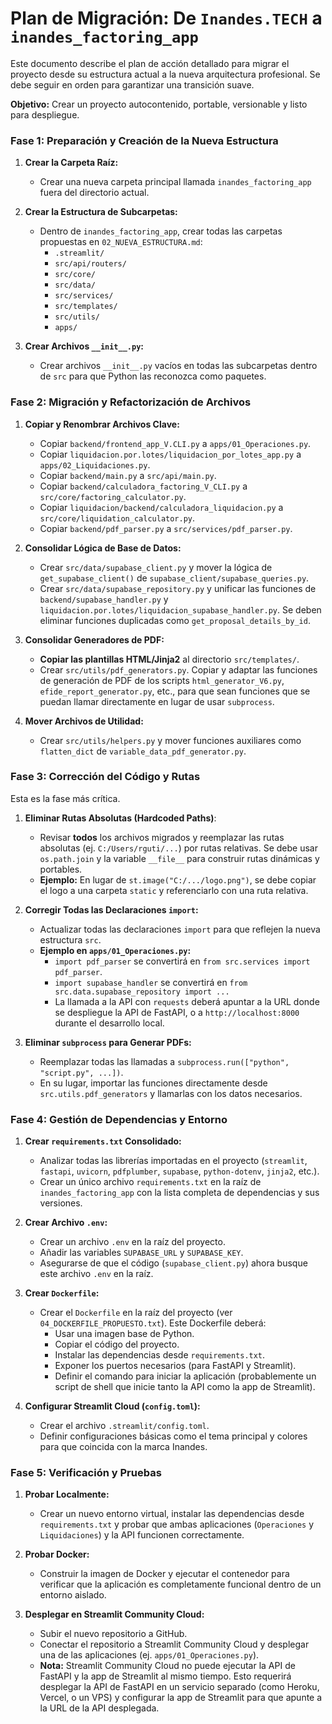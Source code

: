 # Plan de Migración: De `Inandes.TECH` a `inandes_factoring_app`

Este documento describe el plan de acción detallado para migrar el proyecto desde su estructura actual a la nueva arquitectura profesional. Se debe seguir en orden para garantizar una transición suave.

**Objetivo:** Crear un proyecto autocontenido, portable, versionable y listo para despliegue.

### Fase 1: Preparación y Creación de la Nueva Estructura

1.  **Crear la Carpeta Raíz:**
    -   Crear una nueva carpeta principal llamada `inandes_factoring_app` fuera del directorio actual.

2.  **Crear la Estructura de Subcarpetas:**
    -   Dentro de `inandes_factoring_app`, crear todas las carpetas propuestas en `02_NUEVA_ESTRUCTURA.md`:
        - `.streamlit/`
        - `src/api/routers/`
        - `src/core/`
        - `src/data/`
        - `src/services/`
        - `src/templates/`
        - `src/utils/`
        - `apps/`

3.  **Crear Archivos `__init__.py`:**
    -   Crear archivos `__init__.py` vacíos en todas las subcarpetas dentro de `src` para que Python las reconozca como paquetes.

### Fase 2: Migración y Refactorización de Archivos

1.  **Copiar y Renombrar Archivos Clave:**
    -   Copiar `backend/frontend_app_V.CLI.py` a `apps/01_Operaciones.py`.
    -   Copiar `liquidacion.por.lotes/liquidacion_por_lotes_app.py` a `apps/02_Liquidaciones.py`.
    -   Copiar `backend/main.py` a `src/api/main.py`.
    -   Copiar `backend/calculadora_factoring_V_CLI.py` a `src/core/factoring_calculator.py`.
    -   Copiar `liquidacion/backend/calculadora_liquidacion.py` a `src/core/liquidation_calculator.py`.
    -   Copiar `backend/pdf_parser.py` a `src/services/pdf_parser.py`.

2.  **Consolidar Lógica de Base de Datos:**
    -   Crear `src/data/supabase_client.py` y mover la lógica de `get_supabase_client()` de `supabase_client/supabase_queries.py`.
    -   Crear `src/data/supabase_repository.py` y unificar las funciones de `backend/supabase_handler.py` y `liquidacion.por.lotes/liquidacion_supabase_handler.py`. Se deben eliminar funciones duplicadas como `get_proposal_details_by_id`.

3.  **Consolidar Generadores de PDF:**
    -   **Copiar las plantillas HTML/Jinja2** al directorio `src/templates/`.
    -   Crear `src/utils/pdf_generators.py`. Copiar y adaptar las funciones de generación de PDF de los scripts `html_generator_V6.py`, `efide_report_generator.py`, etc., para que sean funciones que se puedan llamar directamente en lugar de usar `subprocess`.

4.  **Mover Archivos de Utilidad:**
    -   Crear `src/utils/helpers.py` y mover funciones auxiliares como `flatten_dict` de `variable_data_pdf_generator.py`.

### Fase 3: Corrección del Código y Rutas

Esta es la fase más crítica.

1.  **Eliminar Rutas Absolutas (Hardcoded Paths)**:
    -   Revisar **todos** los archivos migrados y reemplazar las rutas absolutas (ej. `C:/Users/rguti/...`) por rutas relativas. Se debe usar `os.path.join` y la variable `__file__` para construir rutas dinámicas y portables.
    -   **Ejemplo:** En lugar de `st.image("C:/.../logo.png")`, se debe copiar el logo a una carpeta `static` y referenciarlo con una ruta relativa.

2.  **Corregir Todas las Declaraciones `import`:**
    -   Actualizar todas las declaraciones `import` para que reflejen la nueva estructura `src`.
    -   **Ejemplo en `apps/01_Operaciones.py`:**
        -   `import pdf_parser` se convertirá en `from src.services import pdf_parser`.
        -   `import supabase_handler` se convertirá en `from src.data.supabase_repository import ...`
        -   La llamada a la API con `requests` deberá apuntar a la URL donde se despliegue la API de FastAPI, o a `http://localhost:8000` durante el desarrollo local.

3.  **Eliminar `subprocess` para Generar PDFs:**
    -   Reemplazar todas las llamadas a `subprocess.run(["python", "script.py", ...])`.
    -   En su lugar, importar las funciones directamente desde `src.utils.pdf_generators` y llamarlas con los datos necesarios.

### Fase 4: Gestión de Dependencias y Entorno

1.  **Crear `requirements.txt` Consolidado:**
    -   Analizar todas las librerías importadas en el proyecto (`streamlit`, `fastapi`, `uvicorn`, `pdfplumber`, `supabase`, `python-dotenv`, `jinja2`, etc.).
    -   Crear un único archivo `requirements.txt` en la raíz de `inandes_factoring_app` con la lista completa de dependencias y sus versiones.

2.  **Crear Archivo `.env`:**
    -   Crear un archivo `.env` en la raíz del proyecto.
    -   Añadir las variables `SUPABASE_URL` y `SUPABASE_KEY`.
    -   Asegurarse de que el código (`supabase_client.py`) ahora busque este archivo `.env` en la raíz.

3.  **Crear `Dockerfile`:**
    -   Crear el `Dockerfile` en la raíz del proyecto (ver `04_DOCKERFILE_PROPUESTO.txt`). Este Dockerfile deberá:
        -   Usar una imagen base de Python.
        -   Copiar el código del proyecto.
        -   Instalar las dependencias desde `requirements.txt`.
        -   Exponer los puertos necesarios (para FastAPI y Streamlit).
        -   Definir el comando para iniciar la aplicación (probablemente un script de shell que inicie tanto la API como la app de Streamlit).

4.  **Configurar Streamlit Cloud (`config.toml`):**
    -   Crear el archivo `.streamlit/config.toml`.
    -   Definir configuraciones básicas como el tema principal y colores para que coincida con la marca Inandes.

### Fase 5: Verificación y Pruebas

1.  **Probar Localmente:**
    -   Crear un nuevo entorno virtual, instalar las dependencias desde `requirements.txt` y probar que ambas aplicaciones (`Operaciones` y `Liquidaciones`) y la API funcionen correctamente.

2.  **Probar Docker:**
    -   Construir la imagen de Docker y ejecutar el contenedor para verificar que la aplicación es completamente funcional dentro de un entorno aislado.

3.  **Desplegar en Streamlit Community Cloud:**
    -   Subir el nuevo repositorio a GitHub.
    -   Conectar el repositorio a Streamlit Community Cloud y desplegar una de las aplicaciones (ej. `apps/01_Operaciones.py`).
    -   **Nota:** Streamlit Community Cloud no puede ejecutar la API de FastAPI y la app de Streamlit al mismo tiempo. Esto requerirá desplegar la API de FastAPI en un servicio separado (como Heroku, Vercel, o un VPS) y configurar la app de Streamlit para que apunte a la URL de la API desplegada.
